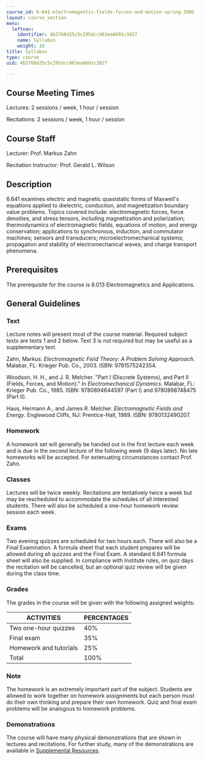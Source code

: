 ```yaml
---
course_id: 6-641-electromagnetic-fields-forces-and-motion-spring-2005
layout: course_section
menu:
  leftnav:
    identifier: 4b5760d25c5c295dcc963ea6691c3827
    name: Syllabus
    weight: 10
title: Syllabus
type: course
uid: 4b5760d25c5c295dcc963ea6691c3827

---
```


Course Meeting Times
--------------------

Lectures: 2 sessions / week, 1 hour / session

Recitations: 2 sessions / week, 1 hour / session

Course Staff
------------

Lecturer: Prof. Markus Zahn

Recitation Instructor: Prof. Gerald L. Wilson

Description
-----------

6.641 examines electric and magnetic quasistatic forms of Maxwell's equations applied to dielectric, conduction, and magnetization boundary value problems. Topics covered include: electromagnetic forces, force densities, and stress tensors, including magnetization and polarization; thermodynamics of electromagnetic fields, equations of motion, and energy conservation; applications to synchronous, induction, and commutator machines; sensors and transducers; microelectromechanical systems; propagation and stability of electromechanical waves; and charge transport phenomena.

Prerequisites
-------------

The prerequisite for the course is 6.013 Electromagnetics and Applications.

General Guidelines
------------------

### Text

Lecture notes will present most of the course material. Required subject texts are texts 1 and 2 below. Text 3 is not required but may be useful as a supplementary text.

Zahn, Markus. _Electromagnetic Field Theory: A Problem Solving Approach_. Malabar, FL: Krieger Pub. Co., 2003. ISBN: 9781575242354.

Woodson, H. H., and J. R. Melcher. "Part I (Discrete Systems), and Part II (Fields, Forces, and Motion)." In _Electromechanical Dynamics_. Malabar, FL: Krieger Pub. Co., 1985. ISBN: 9780894644597 (Part I) and 9780898748475 (Part II).

Haus, Hermann A., and James R. Melcher. _Electromagnetic Fields and Energy_. Englewood Cliffs, NJ: Prentice-Hall, 1989. ISBN: 9780132490207.

### Homework

A homework set will generally be handed out in the first lecture each week and is due in the second lecture of the following week (9 days later). No late homeworks will be accepted. For extenuating circumstances contact Prof. Zahn.

### Classes

Lectures will be twice weekly. Recitations are tentatively twice a week but may be rescheduled to accommodate the schedules of all interested students. There will also be scheduled a one-hour homework review session each week.

### Exams

Two evening quizzes are scheduled for two hours each. There will also be a Final Examination. A formula sheet that each student prepares will be allowed during all quizzes and the Final Exam. A standard 6.641 formula sheet will also be supplied. In compliance with Institute rules, on quiz days the recitation will be cancelled, but an optional quiz review will be given during the class time.

### Grades

The grades in the course will be given with the following assigned weights:

| ACTIVITIES | PERCENTAGES |
| --- | --- |
| Two one-hour quizzes | 40% |
| Final exam | 35% |
| Homework and tutorials | 25% |
| Total | 100% 

### Note

The homework is an extremely important part of the subject. Students are allowed to work together on homework assignments but each person must do their own thinking and prepare their own homework. Quiz and final exam problems will be analogous to homework problems.

### Demonstrations

The course will have many physical demonstrations that are shown in lectures and recitations. For further study, many of the demonstrations are available in [Supplemental Resources](/resources/res-6-001-electromagnetic-fields-and-energy-spring-2008/index.htm).